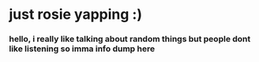 # just rosie yapping :) 

### hello, i really like talking about random things but people dont like listening so imma info dump here
